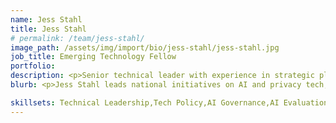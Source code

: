 ```yaml
---
name: Jess Stahl
title: Jess Stahl
# permalink: /team/jess-stahl/
image_path: /assets/img/import/bio/jess-stahl/jess-stahl.jpg
job_title: Emerging Technology Fellow
portfolio:
description: <p>Senior technical leader with experience in strategic planning, policy, & governance. Expertise in AI governance/policy, global AI regulatory landscape, privacy, and risk management. Experience working with startups, big tech companies, academia, non-profit sector, international organizations, and boards/advisory groups.</p>
blurb: <p>Jess Stahl leads national initiatives on AI and privacy tech, often collaborating with non-profit, industry, philanthropic, and academic organizations. Jess previously served as Vice President, Chief Data Officer, and has held multiple roles with companies building platforms to facilitate access to AI systems for evaluation, audit and research using privacy enhancing technologies (PETs). As an Emerging Technology Fellow, Jess looks forward contributing to federal AI initatives (e.g., ARIA, ARPA-H, National Secure Data Service, National AI Research Resource)</p>

skillsets: Technical Leadership,Tech Policy,AI Governance,AI Evaluation,Data Science/AI Engineering,Privacy-Enhancing Technologies
---
```

